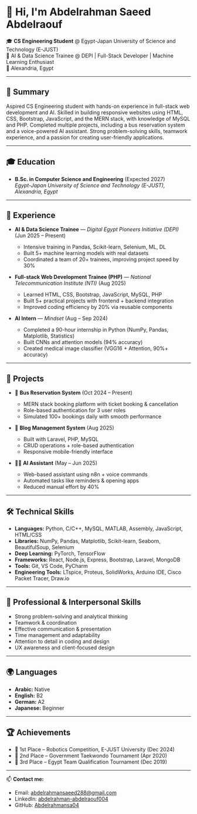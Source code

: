 # 👋 Hi, I'm Abdelrahman Saeed Abdelraouf  

🎓 **CS Engineering Student** @ Egypt-Japan University of Science and Technology (E-JUST)  
🚀 AI & Data Science Trainee @ DEPI | Full-Stack Developer | Machine Learning Enthusiast  
📍 Alexandria, Egypt  

---

## 🔹 Summary  
Aspired CS Engineering student with hands-on experience in full-stack web development and AI. Skilled in building responsive websites using HTML, CSS, Bootstrap, JavaScript, and the MERN stack, with knowledge of MySQL and PHP. Completed multiple projects, including a bus reservation system and a voice-powered AI assistant. Strong problem-solving skills, teamwork experience, and a passion for creating user-friendly applications.  

---

## 🎓 Education  
- **B.Sc. in Computer Science and Engineering** (Expected 2027)  
  *Egypt-Japan University of Science and Technology (E-JUST), Alexandria, Egypt*  

---

## 💼 Experience  

- **AI & Data Science Trainee** — *Digital Egypt Pioneers Initiative (DEPI)* (Jun 2025 – Present)  
  - Intensive training in Pandas, Scikit-learn, Selenium, ML, DL  
  - Built 5+ machine learning models with real datasets  
  - Coordinated a team of 20+ trainees, improving project speed by 30%  

- **Full-stack Web Development Trainee (PHP)** — *National Telecommunication Institute (NTI)* (Aug 2025)  
  - Learned HTML, CSS, Bootstrap, JavaScript, MySQL, PHP  
  - Built 5+ practical projects with frontend + backend integration  
  - Improved coding efficiency by 20% via reusable components  

- **AI Intern** — *Mindset* (Aug – Sep 2024)  
  - Completed a 90-hour internship in Python (NumPy, Pandas, Matplotlib, Statistics)  
  - Built CNNs and attention models (94% accuracy)  
  - Created medical image classifier (VGG16 + Attention, 90%+ accuracy)  

---

## 🚀 Projects  

- 🚌 **Bus Reservation System** (Oct 2024 – Present)  
  - MERN stack booking platform with ticket booking & cancellation  
  - Role-based authentication for 3 user roles  
  - Simulated 100+ bookings daily with smooth performance  

- 📖 **Blog Management System** (Aug 2025)  
  - Built with Laravel, PHP, MySQL  
  - CRUD operations + role-based authentication  
  - Responsive mobile-friendly interface  

- 🧑‍💻 **AI Assistant** (May – Jun 2025)  
  - Web-based assistant using n8n + voice commands  
  - Automated tasks like reminders & opening apps  
  - Reduced manual effort by 40%  

---

## 🛠 Technical Skills  

- **Languages:** Python, C/C++, MySQL, MATLAB, Assembly, JavaScript, HTML/CSS  
- **Libraries:** NumPy, Pandas, Matplotlib, Scikit-learn, Seaborn, BeautifulSoup, Selenium  
- **Deep Learning:** PyTorch, TensorFlow  
- **Frameworks:** React, Node.js, Express, Bootstrap, Laravel, MongoDB  
- **Tools:** Git, VS Code, PyCharm  
- **Engineering Tools:** LTspice, Proteus, SolidWorks, Arduino IDE, Cisco Packet Tracer, Draw.io  

---

## 🤝 Professional & Interpersonal Skills  

- Strong problem-solving and analytical thinking  
- Teamwork & coordination  
- Effective communication & presentation  
- Time management and adaptability  
- Attention to detail in coding and design  
- UX awareness and client-focused design  

---

## 🌍 Languages  

- **Arabic:** Native  
- **English:** B2  
- **German:** A2  
- **Japanese:** Beginner  

---

## 🏆 Achievements  

- 🥇 1st Place – Robotics Competition, E-JUST University (Dec 2024)  
- 🥈 2nd Place – Government Taekwondo Tournament (Apr 2020)  
- 🥉 3rd Place – Egypt Team Qualification Tournament (Dec 2019)  

---

📫 **Contact me:**  
- Email: abdelrahmansaeed288@gmail.com  
- LinkedIn: [abdelrahman-abdelraouf004](https://linkedin.com/in/abdelrahman-abdelraouf004)  
- GitHub: [Abdelrahmansa04](https://github.com/Abdelrahmansa04)  
